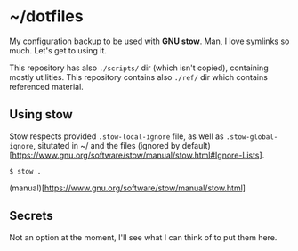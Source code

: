 # ~/dotfiles

My configuration backup to be used with **GNU stow**. Man, I love symlinks so
much. Let's get to using it.

This repository has also `./scripts/` dir (which isn't copied), containing
mostly utilities. This repository contains also `./ref/` dir which contains
referenced material.

## Using stow

Stow respects provided `.stow-local-ignore` file, as well as
`.stow-global-ignore`, situtated in ~/ and the files (ignored by
default)[https://www.gnu.org/software/stow/manual/stow.html#Ignore-Lists].

```
$ stow .
```

(manual)[https://www.gnu.org/software/stow/manual/stow.html]

## Secrets

Not an option at the moment, I'll see what I can think of to put them here.
